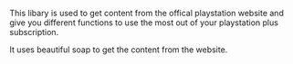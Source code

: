 This libary is used to get content from the offical playstation website and give 
you different functions to use the most out of your playstation plus subscription.

It uses beautiful soap to get the content from the website.
